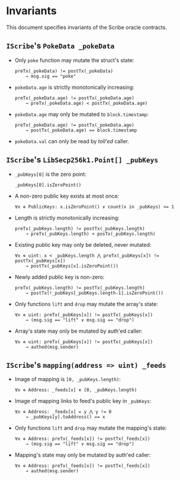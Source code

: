 # Invariants

This document specifies invariants of the Scribe oracle contracts.

## `IScribe`'s `PokeData _pokeData`

* Only `poke` function may mutate the struct's state:
    ```
    preTx(_pokeData) != postTx(_pokeData)
        → msg.sig == "poke"
    ```

* `pokeData.age` is strictly monotonically increasing:
    ```
    preTx(_pokeData.age) != postTx(_pokeData.age)
        → preTx(_pokeData.age) < postTx(_pokeData.age)
    ```

* `pokeData.age` may only be mutated to `block.timestamp`:
    ```
    preTx(_pokeData.age) != postTx(_pokeData.age)
        → postTx(_pokeData.age) == block.timestamp
    ```

* `pokeData.val` can only be read by _toll'ed_ caller.

## `IScribe`'s `LibSecp256k1.Point[] _pubKeys`

* `_pubKeys[0]` is the zero point:
    ```
    _pubKeys[0].isZeroPoint()
    ```

* A non-zero public key exists at most once:
    ```
    ∀x ∊ PublicKeys: x.isZeroPoint() ∨ count(x in _pubKeys) <= 1
    ```

* Length is strictly monotonically increasing:
    ```
    preTx(_pubKeys.length) != postTx(_pubKeys.length)
        → preTx(_pubKeys.length) < posTx(_pubKeys.length)
    ```

* Existing public key may only be deleted, never mutated:
    ```
    ∀x ∊ uint: x < _pubKeys.length ⋀ preTx(_pubKeys[x]) != postTx(_pubKeys[x])
        → postTx(_pubKeys[x].isZeroPoint())
    ```

* Newly added public key is non-zero:
    ```
    preTx(_pubKeys.length) != postTx(_pubKeys.length)
        → postTx(!_pubKeys[_pubKeys.length-1].isZeroPoint())
    ```

* Only functions `lift` and `drop` may mutate the array's state:
    ```
    ∀x ∊ uint: preTx(_pubKeys[x]) != postTx(_pubKeys[x])
        → (msg.sig == "lift" ∨ msg.sig == "drop")
    ```

* Array's state may only be mutated by auth'ed caller:
    ```
    ∀x ∊ uint: preTx(_pubKeys[x]) != postTx(_pubKeys[x])
        → authed(msg.sender)
    ```


## `IScribe`'s `mapping(address => uint) _feeds`

* Image of mapping is `[0, _pubKeys.length)`:
    ```
    ∀x ∊ Address: _feeds[x] ∊ [0, _pubKeys.length)
    ```

* Image of mapping links to feed's public key in `_pubKeys`:
    ```
    ∀x ∊ Address: _feeds[x] = y ⋀ y != 0
        → _pubKeys[y].toAddress() == x
    ```

* Only functions `lift` and `drop` may mutate the mapping's state:
    ```
    ∀x ∊ Address: preTx(_feeds[x]) != postTx(_feeds[x])
        → (msg.sig == "lift" ∨ msg.sig == "drop")
    ```

* Mapping's state may only be mutated by auth'ed caller:
    ```
    ∀x ∊ Address: preTx(_feeds[x]) != postTx(_feeds[x])
        → authed(msg.sender)
    ```

